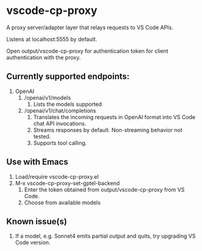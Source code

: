 # vscode-cp-proxy

A proxy server/adapter layer that relays requests to VS Code APIs.

Listens at localhost:5555 by default.

Open output/vscode-cp-proxy for authentication token for client
authentication with the proxy.

## Currently supported endpoints:

1. OpenAI
   1. /openai/v1/models
      1. Lists the models supported 
   2. /openai/v1/chat/completions
      1. Translates the incoming requests in OpenAI format into VS
         Code chat API invocations.
      2. Streams responses by default. Non-streaming behavior not
         tested.
      3. Supports tool calling.

## Use with Emacs

1. Load/require vscode-cp-proxy.el
2. M-x vscode-cp-proxy-set-gptel-backend 
   1. Enter the token obtained from output/vscode-cp-proxy from VS Code.
   2. Choose from available models

## Known issue(s)
1. If a model, e.g. Sonnet4 emits partial output and quits, try
   upgrading VS Code version.

